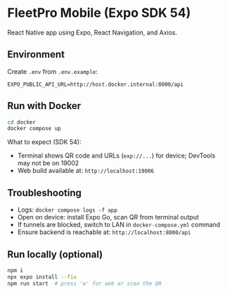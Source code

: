 # FleetPro Mobile (Expo SDK 54)

React Native app using Expo, React Navigation, and Axios.

## Environment

Create `.env` from `.env.example`:

```
EXPO_PUBLIC_API_URL=http://host.docker.internal:8000/api
```

## Run with Docker

```bash
cd docker
docker compose up
```

What to expect (SDK 54):

- Terminal shows QR code and URLs (`exp://...`) for device; DevTools may not be on 19002
- Web build available at: `http://localhost:19006`

## Troubleshooting

- Logs: `docker compose logs -f app`
- Open on device: install Expo Go, scan QR from terminal output
- If tunnels are blocked, switch to LAN in `docker-compose.yml` command
- Ensure backend is reachable at: `http://localhost:8000/api`

## Run locally (optional)

```bash
npm i
npx expo install --fix
npm run start  # press 'w' for web or scan the QR
```
